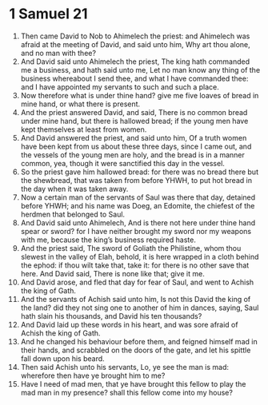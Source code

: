 ﻿# 1 Samuel 21
1. Then came David to Nob to Ahimelech the priest: and Ahimelech was afraid at the meeting of David, and said unto him, Why art thou alone, and no man with thee? 
2. And David said unto Ahimelech the priest, The king hath commanded me a business, and hath said unto me, Let no man know any thing of the business whereabout I send thee, and what I have commanded thee: and I have appointed my servants to such and such a place. 
3. Now therefore what is under thine hand? give me five loaves of bread in mine hand, or what there is present. 
4. And the priest answered David, and said, There is no common bread under mine hand, but there is hallowed bread; if the young men have kept themselves at least from women. 
5. And David answered the priest, and said unto him, Of a truth women have been kept from us about these three days, since I came out, and the vessels of the young men are holy, and the bread is in a manner common, yea, though it were sanctified this day in the vessel. 
6. So the priest gave him hallowed bread: for there was no bread there but the shewbread, that was taken from before YHWH, to put hot bread in the day when it was taken away. 
7. Now a certain man of the servants of Saul was there that day, detained before YHWH; and his name was Doeg, an Edomite, the chiefest of the herdmen that belonged to Saul. 
8.  And David said unto Ahimelech, And is there not here under thine hand spear or sword? for I have neither brought my sword nor my weapons with me, because the king’s business required haste. 
9. And the priest said, The sword of Goliath the Philistine, whom thou slewest in the valley of Elah, behold, it is here wrapped in a cloth behind the ephod: if thou wilt take that, take it: for there is no other save that here. And David said, There is none like that; give it me. 
10.  And David arose, and fled that day for fear of Saul, and went to Achish the king of Gath. 
11. And the servants of Achish said unto him, Is not this David the king of the land? did they not sing one to another of him in dances, saying, Saul hath slain his thousands, and David his ten thousands? 
12. And David laid up these words in his heart, and was sore afraid of Achish the king of Gath. 
13. And he changed his behaviour before them, and feigned himself mad in their hands, and scrabbled on the doors of the gate, and let his spittle fall down upon his beard. 
14. Then said Achish unto his servants, Lo, ye see the man is mad: wherefore then have ye brought him to me? 
15. Have I need of mad men, that ye have brought this fellow to play the mad man in my presence? shall this fellow come into my house? 
